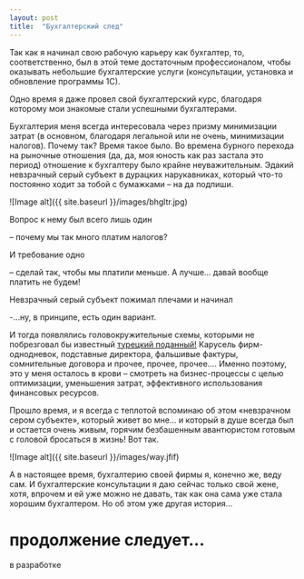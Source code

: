 ```yaml
---
layout: post
title:  "Бухгалтерский след"
---
```

  Так как я начинал свою рабочую карьеру как бухгалтер, то, соответственно, был в этой теме достаточным профессионалом, чтобы оказывать небольшие бухгалтерские услуги (консультации, установка и обновление программы 1С). 

  Одно время я даже провел свой бухгалтерский курс, благодаря которому мои знакомые стали успешными бухгалтерами. 

  Бухгалтерия меня всегда интересовала через призму минимизации затрат (в основном, благодаря легальной или не очень, минимизации налогов). 
Почему так? Время такое было. Во времена бурного перехода на рыночные отношения (да, да, моя юность как раз застала это период) отношение к бухгалтеру было крайне неуважительным. 
  Эдакий невзрачный серый субъект в дурацких нарукавниках, который что-то постоянно ходит за тобой с бумажками – на да подпиши. 

![Image alt]({{ site.baseurl }}/images/bhgltr.jpg)

  Вопрос к нему был всего лишь один 

– почему мы так много платим налогов? 

  И требование одно 

– сделай так, чтобы мы платили меньше. А лучше… давай вообще платить не будем! 

  Невзрачный серый субъект пожимал плечами и начинал 

-…ну, в принципе, есть один вариант. 

  И тогда появлялись головокружительные схемы, которыми не побрезговал бы известный [турецкий поданный!](https://apotapov777.livejournal.com/303530.html) Карусель фирм-однодневок, подставные директора, фальшивые фактуры, сомнительные договора и прочее, прочее, прочее…. Именно поэтому, это у меня осталось в крови – смотреть на бизнес-процессы с целью оптимизации, уменьшения затрат, эффективного использования финансовых ресурсов. 

  Прошло время, и я всегда с теплотой вспоминаю об этом «невзрачном сером субъекте», который живет во мне… и который в душе всегда был и остается очень живым, горячим безбашенным авантюристом готовым с головой бросаться в жизнь! Вот так. 
  
  ![Image alt]({{ site.baseurl }}/images/way.jfif)

  А в настоящее время, бухгалтерию своей фирмы я, конечно же, веду сам. 
И бухгалтерские консультации я даю сейчас только свой жене, хотя, впрочем и ей уже можно не давать, так как она сама уже стала хорошим бухгалтером. 
Но об этом уже другая история…

# продолжение следует... 

в разработке

